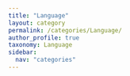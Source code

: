 ```yaml
---
title: "Language"
layout: category
permalink: /categories/Language/
author_profile: true
taxonomy: Language
sidebar:
  nav: "categories"
---
```

